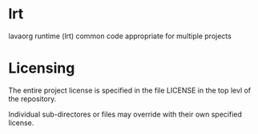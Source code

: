 # lrt
lavaorg runtime (lrt) common code appropriate for multiple projects

# Licensing
The entire project license is specified in the file LICENSE in the top levl of the repository.

Individual sub-directores or files may override with their own specified license.
